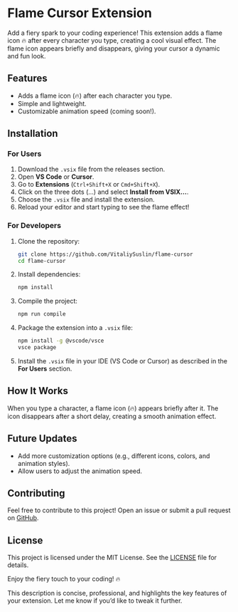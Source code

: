# Flame Cursor Extension

Add a fiery spark to your coding experience! This extension adds a flame icon 🔥 after every character you type, creating a cool visual effect. The flame icon appears briefly and disappears, giving your cursor a dynamic and fun look.

## Features

- Adds a flame icon (🔥) after each character you type.
- Simple and lightweight.
- Customizable animation speed (coming soon!).

## Installation

### For Users

1. Download the `.vsix` file from the releases section.
2. Open **VS Code** or **Cursor**.
3. Go to **Extensions** (`Ctrl+Shift+X` or `Cmd+Shift+X`).
4. Click on the three dots (...) and select **Install from VSIX...**.
5. Choose the `.vsix` file and install the extension.
6. Reload your editor and start typing to see the flame effect!

### For Developers

1. Clone the repository:

   ```bash
   git clone https://github.com/VitaliySuslin/flame-cursor
   cd flame-cursor
   ```

2. Install dependencies:

   ```bash
   npm install
   ```

3. Compile the project:

   ```bash
   npm run compile
   ```

4. Package the extension into a `.vsix` file:

   ```bash
   npm install -g @vscode/vsce
   vsce package
   ```

5. Install the `.vsix` file in your IDE (VS Code or Cursor) as described in the **For Users** section.

## How It Works

When you type a character, a flame icon (🔥) appears briefly after it. The icon disappears after a short delay, creating a smooth animation effect.

## Future Updates

- Add more customization options (e.g., different icons, colors, and animation styles).
- Allow users to adjust the animation speed.

## Contributing

Feel free to contribute to this project! Open an issue or submit a pull request on [GitHub](https://github.com).

## License

This project is licensed under the MIT License. See the [LICENSE](LICENSE) file for details.

Enjoy the fiery touch to your coding! 🔥

This description is concise, professional, and highlights the key features of your extension. Let me know if you’d like to tweak it further.
